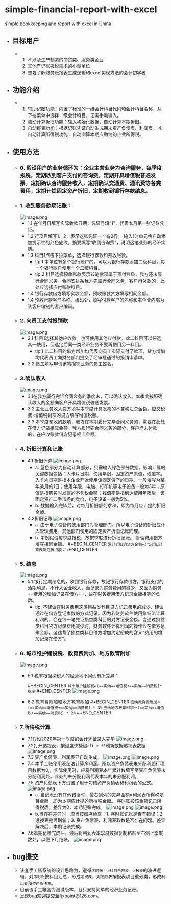 # simple-financial-report-with-excel

simple bookkeeping and report with excel in China

- ## 目标用户

  - 1. 不涉及生产制造的商贸类、服务类企业
    2. 其他有记账报税需求的小型单位
    3. 想要了解财务账报表生成逻辑和excel实现方法的会计初学者

- ## 功能介绍
  - 1. 辅助记账功能：内置了标准的一级会计科目代码和会计科目名称，从下拉菜单中选择一级会计科目，无需手动输入。 
    2. 自动计算折旧功能：输入初始化数据，自动计算本期折旧。
    3. 自动报表功能：根据记账凭证自动生成期末资产负债表、利润表。
    4.自动计算所得税功能：自动测算本期应缴纳的企业所得税。

- ## 使用方法
  - ### 0. 假设用户的业务循环为：企业主营业务为咨询服务，每季度报税，定期收到客户支付的咨询费，定期开具增值税普通发票，定期确认咨询服务收入，定期确认交通费、通讯费等各类费用，定期计提固定资产折旧，定期收到银行存款结息。
  - ### 1. 收到服务款项记账：
    ![image.png](assets/image_1641014051949_0.png)
  	- 1.1 在年月日填写实际收款日期，凭证号填“1”，代表本月第一张记账凭证。
  	- 1.2 行项目填写1、2，表示这张凭证一个有2行。 输入1时单元格自动添加提示性的红色底纹。摘要填写“收到咨询费”，说明这笔业务的经济实质。
  	- 1.3 科目1点击下拉菜单，选择银行存款和预收账款。
  		- tip.1 本单位有多个银行账户的，可以为银行存款添加二级科目，每一个银行账户使用一个二级科目。
  		- tip.2  科目选择预收账款表示该笔款项属于预付性质，我方还未履行合同义务。合同安排系我方先履行合同义务，客户再付款的，此处应选择应付账款科目。
  	- 1.4 银行存款借方填写实收金额，预收账款贷方填写相同金额。
  	- 1.4 预收账款客户名称、编码处，填写付款客户的名称和本企业内部为该客户编制的客户编码。
  - ### 2. 向员工支付报销款
    ![image.png](assets/image_1641015221616_0.png)
  	- 2.1 科目1选择其他应收款。也可使用其他应付款。此二科目可以任选其一使用，但选定后同一类经济业务不要再使用另一科目。
  		- tip.1 此二科目的借方增加均代表向员工实际支付了款项，贷方增加均代表员工向财务部门提交了经审批通过的报销申请单。
  	- 2.2 员工填写申请该笔报销业务的员工姓名。
  - ### 3.确认收入
    ![image.png](assets/image_1641015814499_0.png)
  	- 3.1在我方履行完毕合同义务的季度末，可以确认收入。本季度按照确认收入的金额向客户开具增值税普通发票。
  	- 3.2 主营业务收入贷方填写本季度开具发票的不含税汇总金额。应交税费-增值税销项的贷方填写增值税额。
  	- 3.3 本季度预收的款项，我方在本期履行完毕合同义务的，需要在此处在借方记录相应金额。我方履行完合同义务的部分，客户尚未付款的，在应收账款借方记录相应金额。
  - ### 4. 折旧计算和记账
  	- 4.1 折旧计算
  	  ![image.png](assets/image_1641017629817_0.png)
  		- a. 蓝色部分为自动计算部分，只需输入绿色部分数据。影响计算的关键数据包括：入卡片日期，使用年限，固定资产原值，残值率。入卡片日期是指本企业开始使用该固定资产的日期，一般填写为某年某月的1日；使用年限，电脑、打印机等电子设备一般为3年；原值是指购买时发票的不含税金额；残值率是指到达使用年限后，该固定资产二手市场的卖价，电子设备一般为5%。
  		- b. 数据输入完毕后，对每月折旧额列求和，即为每月应计提的折旧金额。
  	- 4.2折旧记账
  	  ![image.png](assets/image_1641017688920_0.png)
  		- a. 由于电子设备的使用部门为管理部门，所以电子设备的折旧应计入管理费用。其他部门使用的固定资产折旧记账同理。
  		- b. 本例假设每季度报税，故按季度进行折旧记账。 管理费用借方填写相同金额。
  		  #+BEGIN_CENTER
  		  `累计折旧的贷方金额=3*Σ折旧计算表每月折旧额`
  		  #+END_CENTER
  - ### 5. 结息
    ![image.png](assets/image_1641018153072_0.png)
  	- 5.1 银行定期结息的，收到银行存款，故记银行存款借方。银行支付的活期利息，不计入企业收入，而记录为财务费用的减少，又因为财务==费用的增加记录在借方==，故在财务费用借方记录金额相等的负数。
  		- tip. 不建议在财务费用这类损益类科目贷方记录费用的减少，建议通过在借方登记负数的方式记录。因为若财务软件使用账结法计算利润的，会在每一笔凭证损益类科目的对方记录金额。当通过损益类科目贷方记录费用减少时，财务软件计算利润的操作会在借方记录金额。这违背了损益类科目借方增加约定俗成的含义"费用的增加记录在借方"。
  - ### 6. 城市维护建设税、教育费附加、地方教育附加
    ![image.png](assets/image_1641019775194_0.png)
  	- 6.1 税率根据纳税人的经营地不同而有所差异：
  	  
  	  #+BEGIN_CENTER
  	  `城市维护建设税=(==实纳==增值税+==实纳==消费税)*税率`
  	  #+END_CENTER 
  	  ![image.png](assets/image_1641019346858_0.png)
  	- 6.2 教育费附加和地方教育附加
  	  #+BEGIN_CENTER
  	  `应纳教育费附加＝(==实纳==增值税+==实纳==消费税) * 3%`
  	  `应纳地方教育附加＝(==实纳==增值税+==实纳==消费税) * 2%`
  	  #+END_CENTER
  - ### 7.所得税计算
  	- 7.1假设2020年第一季度的会计凭证录入完毕
  	  ![image.png](assets/image_1641020661435_0.png)
  	- 7.2打开透视表，按键盘快捷键`alt + f5`刷新数据透视表数据
  	  ![image.png](assets/image_1641021005970_0.png)
  	- 7.3 资产负债表、利润表已自动生成。
  	  ![image.png](assets/image_1641021074691_0.png)
  	  ![image.png](assets/image_1641021145895_0.png)
  	- 7.4 本手工账使用表结法计算净利润。所以资产负债表未分配利润行项目数据为0,，实际使用时，应将利润表本年累计数填写至资产负债表未分配利润处。此处的未分配利润代表本年的未分配利润。
  	- 7.5 资产负债表下方设置了用于勾稽资产负债表和利润表的公式。
  	  ![image.png](assets/image_1641021727745_0.png)
  		- a. 当记账没有其他错误时，最右侧列的差异金额=利润表所得税项目金额，即为本期应计提的所得税金额。
  		  序时账按该金额记录所得税后，差异为0，本期记账完成。
  		  ![image.png](assets/image_1641021851490_0.png)
  		  ![image.png](assets/image_1641021944462_0.png)
  		- b.当存在差异时，应当按顺序检查：1. 序时账记账是否有错误；2. 透视表是否刷新；3. 资产负债表、利润表取数是否存在问题。差异解决后，本期记账完成。
  	- 7.6本期记账完成后，最后将利润表本季度数据复制粘贴至右侧上季度数处，以便下月结账。
  	  ![image.png](assets/image_1641022201839_0.png)

- ## bug提交
  - 该套手工账系统的设计思路为，遵循`序时账-->科目余额表-->报表`的演进逻辑，对`序时账`按科目汇总，形成`透视表`，对`透视表`按报表项目重分类，形成`利润表`和`资产负债表`。
  - 目前该手工帐套为测试版本，且只支持简单的经济业务记账。
  - 发现bug欢迎提交至fixpoint@126.com。